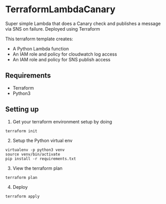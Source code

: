 # TerraformLambdaCanary
Super simple Lambda that does a Canary check and publishes a message via SNS on failure. Deployed using Terraform

This terraform template creates:
- A Python Lambda function
- An IAM role and policy for cloudwatch log access
- An IAM role and policy for SNS publish access

## Requirements
- Terraform
- Python3

## Setting up
1. Get your terraform environment setup by doing
```
terraform init
```

2. Setup the Python virtual env
```
virtualenv -p python3 venv
source venv/bin/activate
pip install -r requirements.txt
```

3. View the terraform plan
```
terraform plan
```

4. Deploy
```
terraform apply
```
